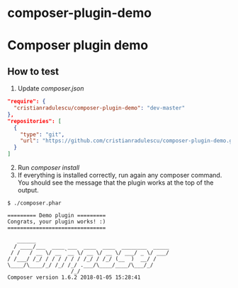 # composer-plugin-demo
# Composer plugin demo
## How to test
1. Update _composer.json_
```json
"require": {
  "cristianradulescu/composer-plugin-demo": "dev-master"
},
"repositories": [
  {
    "type": "git",
    "url": "https://github.com/cristianradulescu/composer-plugin-demo.git"
  }
]
```
2. Run _composer install_
3. If everything is installed correctly, run again any composer command. You should see the message that the plugin works at the top of the output.
```
$ ./composer.phar

========= Demo plugin =========
Congrats, your plugin works! :)
===============================

   ______
  / ____/___  ____ ___  ____  ____  ________  _____
 / /   / __ \/ __ `__ \/ __ \/ __ \/ ___/ _ \/ ___/
/ /___/ /_/ / / / / / / /_/ / /_/ (__  )  __/ /
\____/\____/_/ /_/ /_/ .___/\____/____/\___/_/
                    /_/
Composer version 1.6.2 2018-01-05 15:28:41
```

 

